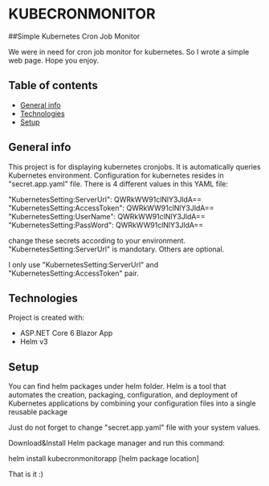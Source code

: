 # KUBECRONMONITOR
##Simple Kubernetes Cron Job Monitor

We were in need for cron job monitor for kubernetes. So I wrote a simple web page. Hope you enjoy.

## Table of contents
* [General info](#general-info)
* [Technologies](#technologies)
* [Setup](#setup)

## General info
This project is for displaying kubernetes cronjobs. 
It is automatically queries Kubernetes environment. Configuration for kubernetes resides in  "secret.app.yaml" file. There is 4 different values in this YAML file:

"KubernetesSetting:ServerUrl": QWRkWW91clNlY3JldA==
"KubernetesSetting:AccessToken": QWRkWW91clNlY3JldA==
"KubernetesSetting:UserName": QWRkWW91clNlY3JldA==
"KubernetesSetting:PassWord": QWRkWW91clNlY3JldA==

change these secrets according to your environment. "KubernetesSetting:ServerUrl" is mandotary. Others are optional.

I only use "KubernetesSetting:ServerUrl" and "KubernetesSetting:AccessToken" pair.
	
## Technologies
Project is created with:
* ASP.NET Core 6 Blazor App
* Helm v3
	
## Setup
You can find helm packages under helm folder.
Helm is a tool that automates the creation, packaging, configuration, and deployment of Kubernetes applications by combining your configuration files into a single reusable package

Just do not forget to change "secret.app.yaml" file with your system values.

Download&Install Helm package manager and run this command:

helm install kubecronmonitorapp [helm package location]

That is it :)



